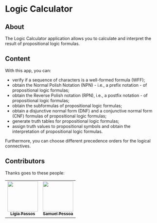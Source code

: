 # Logic Calculator

## About
The Logic Calculator application allows you to calculate and interpret the result of propositional logic formulas.

## Content
With this app, you can:

- verify if a sequence of characters is a well-formed formula (WFF);
- obtain the Normal Polish Notation (NPN) - i.e., a prefix notation - of propositional logic formulas;
- obtain the Reverse Polish notation (RPN), i.e., a postfix notation - of propositional logic formulas;
- obtain the subformulas of propositional logic formulas;
- obtain a disjunctive normal form (DNF) and a conjunctive normal form (CNF) formulas of propositional logic formulas;
- generate truth tables for propositional logic formulas;
- assign truth values ​​to propositional symbols and obtain the interpretation of propositional logic formulas.

Furthermore, you can choose different precedence orders for the logical connectives.

## Contributors
Thanks goes to these people:

<table>
  <tr>
    <td align="center"><a href="https://github.com/ligiapassos"><img src="https://avatars.githubusercontent.com/u/65248618?s=400&v=4" width="100px;" alt=""/><br /><sub><b>Lígia Passos</b></sub></a></td>
    <td align="center"><a href="https://github.com/samuel0711"><img src="https://avatars.githubusercontent.com/u/20281744?s=400&u=5e0bfd5f782de37a30e4be2d1972e0ad90ca1408&v=4" width="100px;" alt=""/><br /><sub><b>Samuel Pessoa</b></sub></a></td>
  </tr>
</table>